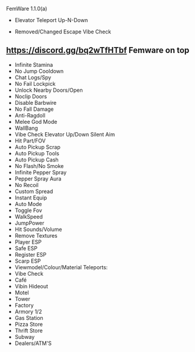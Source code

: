 FemWare 1.1.0(a)
+ Elevator Teleport Up-N-Down
- Removed/Changed Escape Vibe Check

https://discord.gg/bq2wTfHTbf
Femware on top
-------------------
+ Infinite Stamina
+ No Jump Cooldown
+ Chat Logs/Spy
+ No Fail Lockpick
+ Unlock Nearby Doors/Open
+ Noclip Doors
+ Disable Barbwire
+ No Fall Damage
+ Anti-Ragdoll
+ Melee God Mode
+ WallBang
+ Vibe Check Elevator Up/Down
Silent Aim
+ Hit Part/FOV
+ Auto Pickup Scrap
+ Auto Pickup Tools
+ Auto Pickup Cash
+ No Flash/No Smoke
+ Infinite Pepper Spray
+ Pepper Spray Aura
+ No Recoil
+ Custom Spread
+ Instant Equip
+ Auto Mode
+ Toggle Fov
+ WalkSpeed
+ JumpPower
+ Hit Sounds/Volume
+ Remove Textures
+ Player ESP
+ Safe ESP
+ Register ESP
+ Scarp ESP
+ Viewmodel/Colour/Material
Teleports:
+ Vibe Check
+ Café
+ Vibin Hideout
+ Motel
+ Tower
+ Factory
+ Armory 1/2
+ Gas Station
+ Pizza Store
+ Thrift Store
+ Subway
+ Dealers/ATM'S
